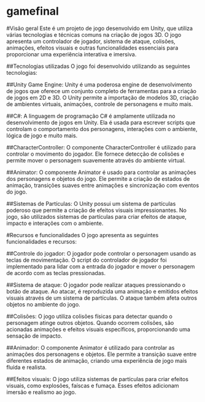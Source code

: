 # gamefinal

#Visão geral
Este é um projeto de jogo desenvolvido em Unity, que utiliza várias tecnologias e técnicas comuns na criação de jogos 3D. O jogo apresenta um controlador de jogador, sistema de ataque, colisões, animações, efeitos visuais e outras funcionalidades essenciais para proporcionar uma experiência interativa e imersiva.

##Tecnologias utilizadas
O jogo foi desenvolvido utilizando as seguintes tecnologias:

##Unity Game Engine: Unity é uma poderosa engine de desenvolvimento de jogos que oferece um conjunto completo de ferramentas para a criação de jogos em 2D e 3D. O Unity permite a importação de modelos 3D, criação de ambientes virtuais, animações, controle de personagens e muito mais.

##C#: A linguagem de programação C# é amplamente utilizada no desenvolvimento de jogos em Unity. Ela é usada para escrever scripts que controlam o comportamento dos personagens, interações com o ambiente, lógica de jogo e muito mais.

##CharacterController: O componente CharacterController é utilizado para controlar o movimento do jogador. Ele fornece detecção de colisões e permite mover o personagem suavemente através do ambiente virtual.

##Animator: O componente Animator é usado para controlar as animações dos personagens e objetos do jogo. Ele permite a criação de estados de animação, transições suaves entre animações e sincronização com eventos do jogo.

##Sistemas de Partículas: O Unity possui um sistema de partículas poderoso que permite a criação de efeitos visuais impressionantes. No jogo, são utilizados sistemas de partículas para criar efeitos de ataque, impacto e interações com o ambiente.

#Recursos e funcionalidades
O jogo apresenta as seguintes funcionalidades e recursos:

##Controle do jogador: O jogador pode controlar o personagem usando as teclas de movimentação. O script do controlador de jogador foi implementado para lidar com a entrada do jogador e mover o personagem de acordo com as teclas pressionadas.

##Sistema de ataque: O jogador pode realizar ataques pressionando o botão de ataque. Ao atacar, é reproduzida uma animação e emitidos efeitos visuais através de um sistema de partículas. O ataque também afeta outros objetos no ambiente do jogo.

##Colisões: O jogo utiliza colisões físicas para detectar quando o personagem atinge outros objetos. Quando ocorrem colisões, são acionadas animações e efeitos visuais específicos, proporcionando uma sensação de impacto.

##Animador: O componente Animator é utilizado para controlar as animações dos personagens e objetos. Ele permite a transição suave entre diferentes estados de animação, criando uma experiência de jogo mais fluída e realista.

##Efeitos visuais: O jogo utiliza sistemas de partículas para criar efeitos visuais, como explosões, faíscas e fumaça. Esses efeitos adicionam imersão e realismo ao jogo.
